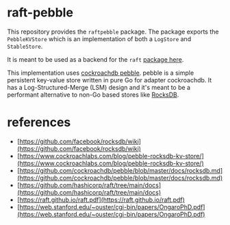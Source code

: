 # raft-pebble
This repository provides the `raftpebble` package. The package exports the
`PebbleKVStore` which is an implementation of both a `LogStore` and `StableStore`.

It is meant to be used as a backend for the `raft` [package here](https://github.com/hashicorp/raft).

This implementation uses [cockroachdb pebble](https://github.com/cockroachdb/pebble). pebble is
a simple persistent key-value store written in pure Go for adapter cockroachdb. It has a Log-Structured-Merge (LSM) 
design and it's meant to be a performant alternative to non-Go based stores like 
[RocksDB](https://github.com/facebook/rocksdb).

# references
* [https://github.com/facebook/rocksdb/wiki](https://github.com/facebook/rocksdb/wiki)
* [https://www.cockroachlabs.com/blog/pebble-rocksdb-kv-store/](https://www.cockroachlabs.com/blog/pebble-rocksdb-kv-store/)
* [https://github.com/cockroachdb/pebble/blob/master/docs/rocksdb.md](https://github.com/cockroachdb/pebble/blob/master/docs/rocksdb.md)
* [https://github.com/hashicorp/raft/tree/main/docs](https://github.com/hashicorp/raft/tree/main/docs)
* [https://raft.github.io/raft.pdf](https://raft.github.io/raft.pdf)
* [https://web.stanford.edu/~ouster/cgi-bin/papers/OngaroPhD.pdf](https://web.stanford.edu/~ouster/cgi-bin/papers/OngaroPhD.pdf)
